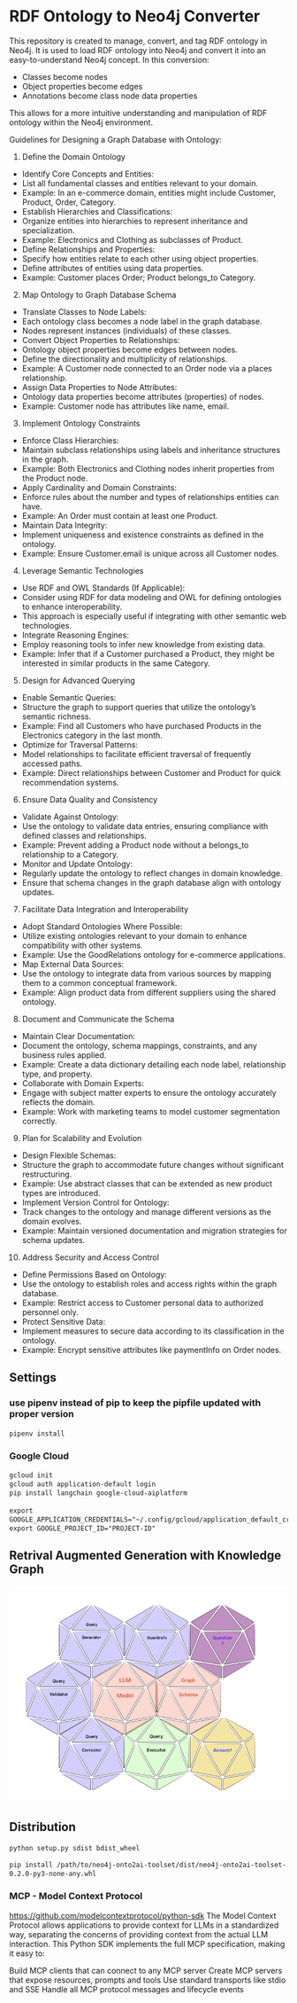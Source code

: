 # RDF Ontology to Neo4j Converter

This repository is created to manage, convert, and tag RDF ontology in Neo4j. It is used to load RDF ontology into Neo4j and convert it into an easy-to-understand Neo4j concept. In this conversion:

- Classes become nodes
- Object properties become edges
- Annotations become class node data properties

This allows for a more intuitive understanding and manipulation of RDF ontology within the Neo4j environment.

Guidelines for Designing a Graph Database with Ontology:

1. Define the Domain Ontology

- Identify Core Concepts and Entities:
- List all fundamental classes and entities relevant to your domain.
- Example: In an e-commerce domain, entities might include Customer, Product, Order, Category.
- Establish Hierarchies and Classifications:
- Organize entities into hierarchies to represent inheritance and specialization.
- Example: Electronics and Clothing as subclasses of Product.
- Define Relationships and Properties:
- Specify how entities relate to each other using object properties.
- Define attributes of entities using data properties.
- Example: Customer places Order; Product belongs_to Category.

2. Map Ontology to Graph Database Schema

- Translate Classes to Node Labels:
- Each ontology class becomes a node label in the graph database.
- Nodes represent instances (individuals) of these classes.
- Convert Object Properties to Relationships:
- Ontology object properties become edges between nodes.
- Define the directionality and multiplicity of relationships.
- Example: A Customer node connected to an Order node via a places relationship.
- Assign Data Properties to Node Attributes:
- Ontology data properties become attributes (properties) of nodes.
- Example: Customer node has attributes like name, email.

3. Implement Ontology Constraints

- Enforce Class Hierarchies:
- Maintain subclass relationships using labels and inheritance structures in the graph.
- Example: Both Electronics and Clothing nodes inherit properties from the Product node.
- Apply Cardinality and Domain Constraints:
- Enforce rules about the number and types of relationships entities can have.
- Example: An Order must contain at least one Product.
- Maintain Data Integrity:
- Implement uniqueness and existence constraints as defined in the ontology.
- Example: Ensure Customer.email is unique across all Customer nodes.

4. Leverage Semantic Technologies

- Use RDF and OWL Standards (If Applicable):
- Consider using RDF for data modeling and OWL for defining ontologies to enhance interoperability.
- This approach is especially useful if integrating with other semantic web technologies.
- Integrate Reasoning Engines:
- Employ reasoning tools to infer new knowledge from existing data.
- Example: Infer that if a Customer purchased a Product, they might be interested in similar products in the same Category.

5. Design for Advanced Querying

- Enable Semantic Queries:
- Structure the graph to support queries that utilize the ontology’s semantic richness.
- Example: Find all Customers who have purchased Products in the Electronics category in the last month.
- Optimize for Traversal Patterns:
- Model relationships to facilitate efficient traversal of frequently accessed paths.
- Example: Direct relationships between Customer and Product for quick recommendation systems.

6. Ensure Data Quality and Consistency

- Validate Against Ontology:
- Use the ontology to validate data entries, ensuring compliance with defined classes and relationships.
- Example: Prevent adding a Product node without a belongs_to relationship to a Category.
- Monitor and Update Ontology:
- Regularly update the ontology to reflect changes in domain knowledge.
- Ensure that schema changes in the graph database align with ontology updates.

7. Facilitate Data Integration and Interoperability

- Adopt Standard Ontologies Where Possible:
- Utilize existing ontologies relevant to your domain to enhance compatibility with other systems.
- Example: Use the GoodRelations ontology for e-commerce applications.
- Map External Data Sources:
- Use the ontology to integrate data from various sources by mapping them to a common conceptual framework.
- Example: Align product data from different suppliers using the shared ontology.

8. Document and Communicate the Schema

- Maintain Clear Documentation:
- Document the ontology, schema mappings, constraints, and any business rules applied.
- Example: Create a data dictionary detailing each node label, relationship type, and property.
- Collaborate with Domain Experts:
- Engage with subject matter experts to ensure the ontology accurately reflects the domain.
- Example: Work with marketing teams to model customer segmentation correctly.

9. Plan for Scalability and Evolution

- Design Flexible Schemas:
- Structure the graph to accommodate future changes without significant restructuring.
- Example: Use abstract classes that can be extended as new product types are introduced.
- Implement Version Control for Ontology:
- Track changes to the ontology and manage different versions as the domain evolves.
- Example: Maintain versioned documentation and migration strategies for schema updates.

10. Address Security and Access Control

- Define Permissions Based on Ontology:
- Use the ontology to establish roles and access rights within the graph database.
- Example: Restrict access to Customer personal data to authorized personnel only.
- Protect Sensitive Data:
- Implement measures to secure data according to its classification in the ontology.
- Example: Encrypt sensitive attributes like paymentInfo on Order nodes.

## Settings
### use pipenv instead of pip to keep the pipfile updated with proper version
```
pipenv install 
```
### Google Cloud
```commandline
gcloud init
gcloud auth application-default login
pip install langchain google-cloud-aiplatform

export GOOGLE_APPLICATION_CREDENTIALS="~/.config/gcloud/application_default_credentials.json"
export GOOGLE_PROJECT_ID="PROJECT-ID"

```
## Retrival Augmented Generation with Knowledge Graph
![img.png](resource/images/qa_workflow.png)

## Distribution
```commandline
python setup.py sdist bdist_wheel
```

```commandline
pip install /path/to/neo4j-onto2ai-toolset/dist/neo4j-onto2ai-toolset-0.2.0-py3-none-any.whl
```

### MCP - Model Context Protocol
https://github.com/modelcontextprotocol/python-sdk
The Model Context Protocol allows applications to provide context for LLMs in a standardized way, separating the concerns of providing context from the actual LLM interaction. This Python SDK implements the full MCP specification, making it easy to:

Build MCP clients that can connect to any MCP server
Create MCP servers that expose resources, prompts and tools
Use standard transports like stdio and SSE
Handle all MCP protocol messages and lifecycle events


